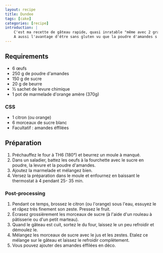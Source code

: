 ```yaml
---
layout: recipe
title: Dundee
tags: [cake]
categories: [recipe]
introduction: |
    C'est ma recette de gâteau rapide, quasi inratable "même avec 2 grammes d'alcool dans chaque oeil".
    A aussi l'avantage d'être sans gluten vu que la poudre d'amandes s'occupe de la consistence.
---
```


## Requirements

-   6 œufs
-   250 g de poudre d'amandes
-   150 g de sucre
-   20 g de beurre
-   ½ sachet de levure chimique
-   1 pot de marmelade d'orange amère (370g)

### CSS

-   1 citron (ou orange)
-   6 morceaux de sucre blanc
-   Facultatif : amandes éffilées

## Préparation

1.  Préchauffez le four à TH6 (180°) et beurrez un moule à manqué.
1.  Dans un saladier, battez les oeufs à la fourchette avec le sucre en poudre, la levure et la poudre d'amandes.
1.  Ajoutez la marmelade et mélangez bien.
1.  Versez la préparation dans le moule et enfournez en baissant le thermostat à 4 pendant 25- 35 min.

### Post-processing

1.  Pendant ce temps, brossez le citron (ou l'orange) sous l'eau,
    essuyez le et râpez très finement son zeste.
    Pressez le fruit.
3.  Écrasez grossièrement les morceaux de sucre (à l'aide d'un rouleau à pâtisserie ou d'un petit marteau).
4.  Quand le gâteau est cuit, sortez le du four, laissez le un peu refroidir et démoulez le.
5.  Mélangez les morceaux de sucre avec le jus et les zestes.
    Etalez ce mélange sur le gâteau et laissez le refroidir complètement.
6.  Vous pouvez ajouter des amandes éffilées en déco.
